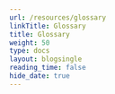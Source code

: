 ```yaml
---
url: /resources/glossary
linkTitle: Glossary
title: Glossary
weight: 50
type: docs
layout: blogsingle
reading_time: false
hide_date: true
---
```


